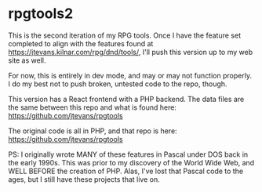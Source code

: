 # rpgtools2

This is the second iteration of my RPG tools. Once I have the feature set completed to align with the features found at https://jtevans.kilnar.com/rpg/dnd/tools/, I'll push this version up to my web site as well.

For now, this is entirely in dev mode, and may or may not function properly. I do my best not to push broken, untested code to the repo, though.

This version has a React frontend with a PHP backend. The data files are the same between this repo and what is found here: https://github.com/jtevans/rpgtools

The original code is all in PHP, and that repo is here: https://github.com/jtevans/rpgtools

PS: I originally wrote MANY of these features in Pascal under DOS back in the early 1990s. This was prior to my discovery of the World Wide Web, and WELL BEFORE the creation of PHP. Alas, I've lost that Pascal code to the ages, but I still have these projects that live on.